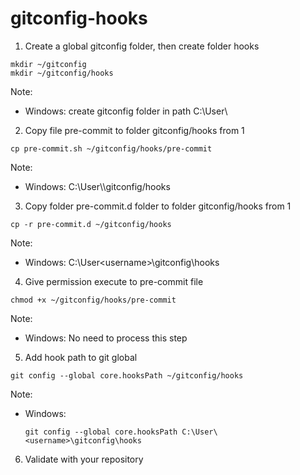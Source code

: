 # gitconfig-hooks

1. Create a global gitconfig folder, then create folder hooks
```
mkdir ~/gitconfig
mkdir ~/gitconfig/hooks
```

Note: 
- Windows: create gitconfig folder in path C:\User\\<username>

2. Copy file pre-commit to folder gitconfig/hooks from 1
```
cp pre-commit.sh ~/gitconfig/hooks/pre-commit
```

Note: 
- Windows: C:\User\\<username>\gitconfig/hooks
3. Copy folder pre-commit.d folder to folder gitconfig/hooks from 1
```
cp -r pre-commit.d ~/gitconfig/hooks
```
Note: 
- Windows: C:\User\<username>\gitconfig\hooks

4. Give permission execute to pre-commit file
```
chmod +x ~/gitconfig/hooks/pre-commit
```
Note:
- Windows: No need to process this step
5. Add hook path to git global
```
git config --global core.hooksPath ~/gitconfig/hooks
```

Note:
- Windows:
  ```
  git config --global core.hooksPath C:\User\<username>\gitconfig\hooks
  ```
6. Validate with your repository